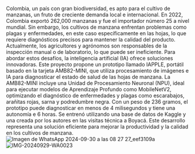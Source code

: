 Colombia, un país con gran biodiversidad, es apto para el cultivo de manzanas, un fruto de creciente demanda local e internacional. En 2022, Colombia exportó 262,000 manzanas y fue el importador número 25 a nivel mundial. Sin embargo, los cultivos de manzana enfrentan problemas como plagas y enfermedades, en este caso específicamente en las hojas, lo que requiere diagnósticos precisos para mantener la calidad del producto. Actualmente, los agricultores y agrónomos son responsables de la inspección manual o de laboratorio, lo que puede ser ineficiente. Para abordar estos desafíos, la inteligencia artificial (IA) ofrece soluciones innovadoras. Este proyecto propone un prototipo llamado IAPPLE, portátil basado en la tarjeta AMB82-MINI, que utiliza procesamiento de imágenes e IA para diagnosticar el estado de salud de las hojas de manzana. La AMB82-MINI incluye una Unidad de Procesamiento Neuronal (NPU), ideal para ejecutar modelos de Aprendizaje Profundo como MobileNetV2, optimizando el diagnóstico de enfermedades y plagas como escarabajos, arañitas rojas, sarna y podredumbre negra. Con un peso de 236 gramos, el prototipo puede diagnosticar en menos de 4 milisegundos y tiene una autonomía e 6 horas. Se entrenó utilizando una base de datos de Kaggle y una creada por los autores en las visitas técnica a Boyacá. Este desarrollo representa una solución eficiente para mejorar la productividad y la calidad en los cultivos de manzana.
![Imagen de WhatsApp 2024-09-30 a las 08 27 27_eef3109a](https://github.com/user-attachments/assets/838c7b88-f6cc-4e5b-a29a-ab808a389fdf)
![IMG-20240929-WA0023](https://github.com/user-attachments/assets/d60adda7-8ecb-44d6-9b28-bdebea7d97c6)
